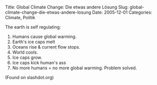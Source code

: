 Title: Global Climate Change: Die etwas andere Lösung
Slug: global-climate-change-die-etwas-andere-losung
Date: 2005-12-01
Categories: Climate, Politik

The earth is self regulating:

1. Humans cause global warming.
2. Earth's ice caps melt
3. Oceans rise & current flow stops.
4. World cools.
5. Ice caps grow.
6. Ice caps kick human's ass
7. No more humans = no more global warming. Problem solved.

(Found on slashdot.org)
